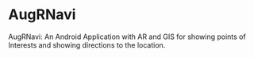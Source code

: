 # AugRNavi

AugRNavi: An Android Application with AR and GIS for showing points of Interests and showing directions to the location.